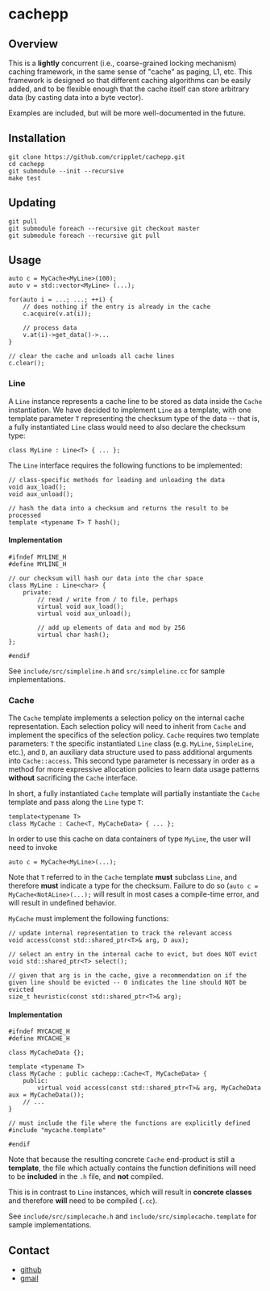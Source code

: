 cachepp
====

Overview
----

This is a **lightly** concurrent (i.e., coarse-grained locking mechanism) caching framework, in the same sense of "cache" as paging, L1, etc. This framework is designed 
so that different caching algorithms can be easily added, and to be flexible enough that the cache itself can store arbitrary data (by casting data into a byte vector).

Examples are included, but will be more well-documented in the future.

Installation
----

```
git clone https://github.com/cripplet/cachepp.git
cd cachepp
git submodule --init --recursive
make test
```

Updating
----

```
git pull
git submodule foreach --recursive git checkout master
git submodule foreach --recursive git pull
```

Usage
----

```
auto c = MyCache<MyLine>(100);
auto v = std::vector<MyLine> (...);

for(auto i = ...; ...; ++i) {
	// does nothing if the entry is already in the cache
	c.acquire(v.at(i));

	// process data
	v.at(i)->get_data()->...
}

// clear the cache and unloads all cache lines
c.clear();
```

### Line

A `Line` instance represents a cache line to be stored as data inside the `Cache` instantiation. We have decided to implement `Line` as a template, with one template 
parameter `T` representing the checksum type of the data -- that is, a fully instantiated `Line` class would need to also declare the checksum type:

```
class MyLine : Line<T> { ... };
```

The `Line` interface requires the following functions to be implemented:

```
// class-specific methods for loading and unloading the data 
void aux_load();
void aux_unload();

// hash the data into a checksum and returns the result to be processed
template <typename T> T hash();
```

#### Implementation

```
#ifndef MYLINE_H
#define MYLINE_H

// our checksum will hash our data into the char space
class MyLine : Line<char> {
	private:
		// read / write from / to file, perhaps
		virtual void aux_load();
		virtual void aux_unload();

		// add up elements of data and mod by 256
		virtual char hash();
};

#endif
```

See `include/src/simpleline.h` and `src/simpleline.cc` for sample implementations.

### Cache

The `Cache` template implements a selection policy on the internal cache representation. Each selection policy will need to inherit from `Cache` and implement the 
specifics of the selection policy. `Cache` requires two template parameters: `T` the specific instantiated `Line` class (e.g. `MyLine`, `SimpleLine`, etc.), and `D`, an 
auxiliary data structure used to pass additional arguments into `Cache::access`. This second type parameter is necessary in order as a method for more expressive 
allocation policies to learn data usage patterns **without** sacrificing the `Cache` interface.

In short, a fully instantiated `Cache` template will partially instantiate the `Cache` template and pass along the `Line` type `T`:

```
template<typename T>
class MyCache : Cache<T, MyCacheData> { ... };
```

In order to use this cache on data containers of type `MyLine`, the user will need to invoke

```
auto c = MyCache<MyLine>(...);
```

Note that `T` referred to in the `Cache` template **must** subclass `Line`, and therefore **must** indicate a type for the checksum. Failure to do so (`auto c = 
MyCache<NotALine>(...);` will result in most cases a compile-time error, and will result in undefined behavior.

`MyCache` must implement the following functions:

```
// update internal representation to track the relevant access
void access(const std::shared_ptr<T>& arg, D aux);

// select an entry in the internal cache to evict, but does NOT evict
void std::shared_ptr<T> select();

// given that arg is in the cache, give a recommendation on if the given line should be evicted -- 0 indicates the line should NOT be evicted
size_t heuristic(const std::shared_ptr<T>& arg);
```

#### Implementation

```
#ifndef MYCACHE_H
#define MYCACHE_H

class MyCacheData {};

template <typename T>
class MyCache : public cachepp::Cache<T, MyCacheData> {
	public:
		virtual void access(const std::shared_ptr<T>& arg, MyCacheData aux = MyCacheData());
	// ...
}

// must include the file where the functions are explicitly defined
#include "mycache.template"

#endif
```

Note that because the resulting concrete `Cache` end-product is still a **template**, the file which actually contains the function definitions will need to be 
**included** in the `.h` file, and **not** compiled.

This is in contrast to `Line` instances, which will result in **concrete classes** and therefore **will** need to be compiled (`.cc`).

See `include/src/simplecache.h` and `include/src/simplecache.template` for sample implementations.

Contact
----

* [github](https://github.com/cripplet/cachepp.git)
* [gmail](mailto:minke.zhang@gmail.com)
